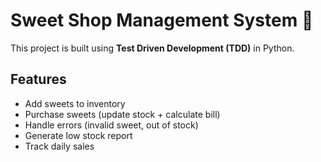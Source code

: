 # Sweet Shop Management System 🍬

This project is built using **Test Driven Development (TDD)** in Python.

## Features
- Add sweets to inventory
- Purchase sweets (update stock + calculate bill)
- Handle errors (invalid sweet, out of stock)
- Generate low stock report
- Track daily sales

